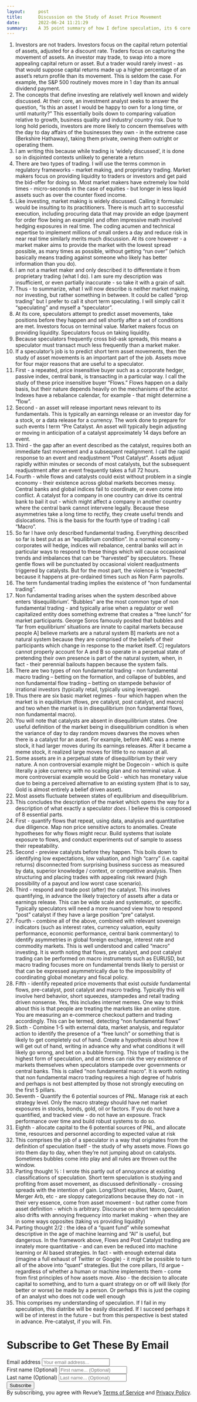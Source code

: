 ```yaml
---
layout:     post
title:      Discussion on the Study of Asset Price Movement
date:       2022-06-24 11:21:29
summary:    A 35 point summary of how I define speculation, its 6 core components and thoughts around implementation
---
```


1. Investors are not traders. Investors focus on the capital return potential of assets, adjusted for a discount rate. Traders focus on capturing the movement of assets. An investor may trade, to swap into a more appealing capital return or asset. But a trader would rarely invest - as that would suppose capital returns made up a higher percentage of an asset’s return profile than its movement. This is seldom the case. For example, the S&P 500 routinely moves more in 1 day than its annual dividend payment.
2. The concepts that define investing are relatively well known and widely discussed. At their core, an investment analyst seeks to answer the question, “Is this an asset I would be happy to own for a long time, or until maturity?” This essentially boils down to comparing valuation relative to growth, business quality and industry/ country risk. Due to long hold periods, investors are more likely to concern themselves with the day to day affairs of the businesses they own - in the extreme case (Berkshire Hathaway), taking them private, owning them outright or operating them.
3. I am writing this because while trading is ‘widely discussed’, it is done so in disjointed contexts unlikely to generate a return
4. There are two types of trading. I will use the terms common in regulatory frameworks - market making, and proprietary trading. Market makers focus on providing liquidity to traders or investors and get paid the bid-offer for doing so. Most market makers have extremely low hold times - micro-seconds in the case of equities - but longer in less liquid assets such as over the counter fixed income.
5. Like investing, market making is widely discussed. Calling it formulaic would be insulting to its practitioners. There is much art to successful execution, including procuring data that may provide an edge (payment for order flow being an example) and often impressive math involved hedging exposures in real time. The coding acumen and technical expertise to implement millions of small orders a day and reduce risk in near real time similarly merits much discussion. At its core however - a market maker aims to provide the market with the lowest spread possible, as many times as possible, without getting “run over” (which basically means trading against someone who likely has better information than you do).
6. I am not a market maker and only described it to differentiate it from proprietary trading (what I do). I am sure my description was insufficient, or even partially inaccurate - so take it with a grain of salt.
7. Thus - to summarize, what I will now describe is neither market making, nor investing, but rather something in between. It could be called “prop trading” but I prefer to call it short term speculating. I will simply call it “speculating” and myself a “speculator”.
8. At its core, speculators attempt to predict asset movements, take positions before they happen and sell shortly after a set of conditions are met. Investors focus on terminal value. Market makers focus on providing liquidity. Speculators focus on taking liquidity.
9. Because speculators frequently cross bid-ask spreads, this means a speculator must transact much less frequently than a market maker.
10. If a speculator’s job is to predict short term asset movements, then the study of asset movements is an important part of the job. Assets move for four major reasons that are useful to a speculator.
11. First - a repeated, price insensitive buyer such as a corporate hedger, passive index, central bank, is transacting in a particular way. I call the study of these price insensitive buyer “Flows.” Flows happen on a daily basis, but their nature depends heavily on the mechanisms of the actor. Indexes have a rebalance calendar, for example - that might determine a “flow”.
12. Second - an asset will release important news relevant to its fundamentals. This is typically an earnings release or an investor day for a stock, or a data release for a currency. The work done to prepare for such events I term “Pre Catalyst. An asset will typically begin adjusting or moving in anticipation of a catalyst approximately 14 days before an event.
13. Third - the gap after an event described as the catalyst, requires both an immediate fast movement and a subsequent realignment. I call the rapid response to an event and readjustment "Post Catalyst”. Assets adjust rapidly within minutes or seconds of most catalysts, but the subsequent readjustment after an event frequently takes a full 72 hours.
14. Fourth - while flows and catalysts could exist without problem in a single economy - their existence across global markets becomes messy. Central banks and global indices fail to coordinate, or even come into conflict. A catalyst for a company in one country can drive its central bank to bail it out - which might affect a company in another country where the central bank cannot intervene legally. Because these asymmetries take a long time to rectify, they create useful trends and dislocations. This is the basis for the fourth type of trading I call “Macro”.
15. So far I have only described fundamental trading. Everything described so far is best put as an “equilibrium condition”. In a normal economy - corporates will hedge, indices will rebalance, central banks will act in particular ways to respond to these things which will cause occasional trends and imbalances that can be “harvested” by speculators. These gentle flows will be punctuated by occasional violent readjustments triggered by catalysts. But for the most part, the violence is “expected” because it happens at pre-ordained times such as Non Farm payrolls.
16. The term fundamental trading implies the existence of “non fundamental trading”.
17. Non fundamental trading arises when the system described above enters ‘disequilibrium’. “Bubbles” are the most common type of non fundamental trading - and typically arise when a regulator or well capitalized entity does something extreme that creates a “free lunch” for market participants. George Soros famously posited that bubbles and ‘far from equilibrium’ situations are innate to capital markets because people A] believe markets are a natural system B] markets are not a natural system because they are comprised of the beliefs of their participants which change in response to the market itself. C] regulators cannot properly account for A and B so operate in a perpetual state of pretending their own presence is part of the natural system, when, in fact - their perennial bailouts happen because the system fails.
18. There are two types of non fundamental trading - non fundamental macro trading – betting on the formation, and collapse of bubbles, and non fundamental flow trading – betting on stampede behavior of irrational investors (typically retail, typically using leverage).
19. Thus there are six basic market regimes - four which happen when the market is in equilibrium (flows, pre catalyst, post catalyst, and macro) and two when the market is in disequilibrium (non fundamental flows, non fundamental macro).
20. You will note that catalysts are absent in disequilibrium states. One useful definition of the market being in disequilibrium condition is when the variance of day to day random moves dwarves the moves when there is a catalyst for an asset. For example, before AMC was a meme stock, it had larger moves during its earnings releases. After it became a meme stock, it realized large moves for little to no reason at all.
21. Some assets are in a perpetual state of disequilibrium by their very nature. A non controversial example might be Dogecoin - which is quite literally a joke currency with no scaling plan and no terminal value. A more controversial example would be Gold - which has monetary value due to being a perceived alternative to an existing system (that is to say, Gold is almost entirely a belief driven asset).
22. Most assets fluctuate between states of equilibrium and disequilibrium.
23. This concludes the description of the market which opens the way for a description of what exactly a speculator *does*. I believe this is composed of 8 essential parts.
24. First - quantify flows that repeat, using data, analysis and quantitative due diligence. Map non price sensitive actors to anomalies. Create hypotheses for why flows might recur. Build systems that isolate exposure to flows, and conduct experiments out of sample to assess their repeatability.
25. Second - preview catalysts before they happen. This boils down to identifying low expectations, low valuation, and high “carry” (i.e. capital returns) disconnected from surprising business success as measured by data, superior knowledge / context, or competitive analysis. Then structuring and placing trades with appealing risk reward (high possibility of a payout and low worst case scenario).
26. Third - respond and trade post (after) the catalyst. This involves quantifying, in advance the likely trajectory of assets after a data or earnings release. This can be wide scale and systematic, or specific. Typically speculators will need a more nuanced view how to respond “post” catalyst if they have a large position “pre” catalyst.
27. Fourth - combine all of the above, combined with relevant sovereign indicators (such as interest rates, currency valuation, equity performance, economic performance, central bank commentary) to identify asymmetries in global foreign exchange, interest rate and commodity markets. This is well understood and called “macro” investing. It is worth noting that flows, pre catalyst, and post catalyst trading can be performed on macro instruments such as EURUSD, but macro trading focuses more on fundamental trends likely to persist or that can be expressed asymmetrically due to the impossibility of coordinating global monetary and fiscal policy.
28. Fifth - identify repeated price movements that exist *outside* fundamental flows, pre-catalyst, post catalyst and macro trading. Typically this will involve herd behavior, short squeezes, stampedes and retail trading driven nonsense. Yes, this includes internet memes. One way to think about this is that people are treating the markets like an online store. You are measuring an e-commerce checkout pattern and trading accordingly. This can be termed, detecting “non fundamental flows”
29. Sixth - Combine 1-5 with external data, market analysis, and regulator action to identify the presence of a “free lunch” or something that is likely to get completely out of hand. Create a hypothesis about how it will get out of hand, writing in advance why and what conditions it will likely go wrong, and bet on a bubble forming. This type of trading is the highest form of speculation, and at times can risk the very existence of markets themselves when speculators stampede over governments or central banks. This is called “non fundamental macro”. It is worth noting that non fundamental macro trading requires a high degree of hubris and perhaps is not best attempted by those not strongly executing on the first 5 pillars.
30. Seventh - Quantify the 6 potential sources of PNL. Manage risk at each strategy level. Only the macro strategy should have net market exposures in stocks, bonds, gold, oil or factors. If you do not have a quantified, and tracked view - do not have an exposure. Track performance over time and build robust systems to do so.
31. Eighth - allocate capital to the 6 potential sources of PNL, and allocate time, resources and personnel according to expected value at risk
32. This comprises the job of a speculator in a way that originates from the definition of speculation itself - the study of why assets move. Flows go into them day to day, when they’re not jumping about on catalysts. Sometimes bubbles come into play and all rules are thrown out the window.
33. Parting thought ½ : I wrote this partly out of annoyance at existing classifications of speculation. Short term speculation is studying and profiting from asset movement, as discussed definitionally - crossing spreads with the intention of gain. Long/Short equities, Macro, Quant, Merger Arb, etc - are sloppy categorizations because they do not - in their very essence, come from asset movement - but rather come from asset definition - which is arbitrary. Discourse on short term speculation also drifts with annoying frequency into market making - when they are in some ways opposites (taking vs providing liquidity)
34. Parting thought 2/2 : the idea of a “quant fund” while somewhat descriptive in the age of machine learning and “AI” is useful, but dangerous. In the framework above, Flows and Post Catalyst trading are innately more quantitative - and can even be reduced into machine learning or AI based strategies. In fact - with enough external data (imagine a full exhaust of Twitter or Google) - it might be possible to turn all of the above into “quant” strategies. But the core pillars, I’d argue - regardless of whether a human or machine implements them - come from first principles of how assets move. Also - the decision to allocate capital to something, and to turn a quant strategy on or off will likely (for better or worse) be made by a person. Or perhaps this is just the coping of an analyst who does not code well enough
35. This comprises my understanding of speculation. If I fail in my speculation, this diatribe will be easily discarded. If I succeed perhaps it will be of interest in the future - but from this perspective is best stated in advance. Pre-catalyst, if you will. Fin.

# Subscribe to Get These By Email

<div id="revue-embed">
  <form action="https://www.getrevue.co/profile/goodalexander/add_subscriber" method="post" id="revue-form" name="revue-form"  target="_blank">
  <div class="revue-form-group">
    <label for="member_email">Email address</label>
    <input class="revue-form-field" placeholder="Your email address..." type="email" name="member[email]" id="member_email">
  </div>
  <div class="revue-form-group">
    <label for="member_first_name">First name <span class="optional">(Optional)</span></label>
    <input class="revue-form-field" placeholder="First name... (Optional)" type="text" name="member[first_name]" id="member_first_name">
  </div>
  <div class="revue-form-group">
    <label for="member_last_name">Last name <span class="optional">(Optional)</span></label>
    <input class="revue-form-field" placeholder="Last name... (Optional)" type="text" name="member[last_name]" id="member_last_name">
  </div>
  <div class="revue-form-actions">
    <input type="submit" value="Subscribe" name="member[subscribe]" id="member_submit">
  </div>
  <div class="revue-form-footer">By subscribing, you agree with Revue’s <a target="_blank" href="https://www.getrevue.co/terms">Terms of Service</a> and <a target="_blank" href="https://www.getrevue.co/privacy">Privacy Policy</a>.</div>
  </form>
</div>
